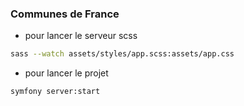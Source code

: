 ### Communes de France

- pour lancer le serveur scss
```bash
sass --watch assets/styles/app.scss:assets/app.css
```

- pour lancer le projet
```bash
symfony server:start
```